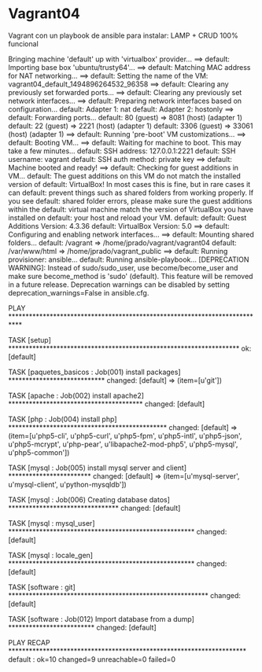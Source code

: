 # Vagrant04

Vagrant con un playbook de ansible para instalar:
 LAMP + CRUD 100% funcional



Bringing machine 'default' up with 'virtualbox' provider...
==> default: Importing base box 'ubuntu/trusty64'...
==> default: Matching MAC address for NAT networking...
==> default: Setting the name of the VM: vagrant04_default_1494896264532_96358
==> default: Clearing any previously set forwarded ports...
==> default: Clearing any previously set network interfaces...
==> default: Preparing network interfaces based on configuration...
    default: Adapter 1: nat
    default: Adapter 2: hostonly
==> default: Forwarding ports...
    default: 80 (guest) => 8081 (host) (adapter 1)
    default: 22 (guest) => 2221 (host) (adapter 1)
    default: 3306 (guest) => 33061 (host) (adapter 1)
==> default: Running 'pre-boot' VM customizations...
==> default: Booting VM...
==> default: Waiting for machine to boot. This may take a few minutes...
    default: SSH address: 127.0.0.1:2221
    default: SSH username: vagrant
    default: SSH auth method: private key
==> default: Machine booted and ready!
==> default: Checking for guest additions in VM...
    default: The guest additions on this VM do not match the installed version of
    default: VirtualBox! In most cases this is fine, but in rare cases it can
    default: prevent things such as shared folders from working properly. If you see
    default: shared folder errors, please make sure the guest additions within the
    default: virtual machine match the version of VirtualBox you have installed on
    default: your host and reload your VM.
    default: 
    default: Guest Additions Version: 4.3.36
    default: VirtualBox Version: 5.0
==> default: Configuring and enabling network interfaces...
==> default: Mounting shared folders...
    default: /vagrant => /home/jprado/vagrant/vagrant04
    default: /var/www/html => /home/jprado/vagrant_public
==> default: Running provisioner: ansible...
    default: Running ansible-playbook...
[DEPRECATION WARNING]: Instead of sudo/sudo_user, use become/become_user and 
make sure become_method is 'sudo' (default). This feature will be removed in a 
future release. Deprecation warnings can be disabled by setting 
deprecation_warnings=False in ansible.cfg.

PLAY ***************************************************************************

TASK [setup] *******************************************************************
ok: [default]

TASK [paquetes_basicos : Job(001) install packages] ****************************
changed: [default] => (item=[u'git'])

TASK [apache : Job(002) install apache2] ***************************************
changed: [default]

TASK [php : Job(004) install php] **********************************************
changed: [default] => (item=[u'php5-cli', u'php5-curl', u'php5-fpm', u'php5-intl', u'php5-json', u'php5-mcrypt', u'php-pear', u'libapache2-mod-php5', u'php5-mysql', u'php5-common'])

TASK [mysql : Job(005) install mysql server and client] ************************
changed: [default] => (item=[u'mysql-server', u'mysql-client', u'python-mysqldb'])

TASK [mysql : Job(006) Creating database datos] ********************************
changed: [default]

TASK [mysql : mysql_user] ******************************************************
changed: [default]

TASK [mysql : locale_gen] ******************************************************
changed: [default]

TASK [software : git] **********************************************************
changed: [default]

TASK [software : Job(012) Import database from a dump] *************************
changed: [default]

PLAY RECAP *********************************************************************
default                    : ok=10   changed=9    unreachable=0    failed=0   

